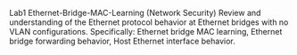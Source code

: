 Lab1 Ethernet-Bridge-MAC-Learning (Network Security)
Review and understanding of the Ethernet protocol behavior at Ethernet bridges with no VLAN configurations. 
Specifically: Ethernet bridge MAC learning, Ethernet bridge forwarding behavior, Host Ethernet interface behavior. 
